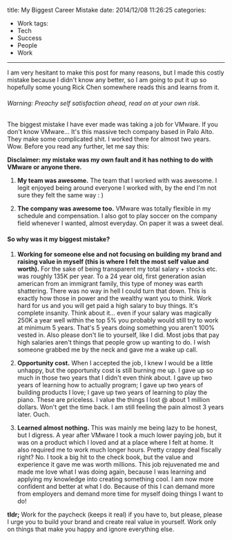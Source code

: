 title: My Biggest Career Mistake
date: 2014/12/08 11:26:25
categories:
- Work
tags:
- Tech
- Success
- People
- Work
---
I am very hesitant to make this post for many reasons, but I made this costly mistake because I didn't know any better, so I am going to put it up so hopefully some young Rick Chen somewhere reads this and learns from it.

###### Warning: Preachy self satisfaction ahead, read on at your own risk.

The biggest mistake I have ever made was taking a job for VMware. If you don't know VMware... It's this massive tech company based in Palo Alto. They make some complicated shit. I worked there for almost two years. Wow. Before you read any further, let me say this:

**Disclaimer: my mistake was my own fault and it has nothing to do with VMware or anyone there.**

1. **My team was awesome.**
The team that I worked with was awesome. I legit enjoyed being around everyone I worked with, by the end I'm not sure they felt the same way : )

2. **The company was awesome too.**
VMware was totally flexible in my schedule and compensation. I also got to play soccer on the company field whenever I wanted, almost everyday. On paper it was a sweet deal.


#### So why was it my biggest mistake?

1. **Working for someone else and not focusing on building my brand and raising value in myself (this is where I felt the most self value and worth).** 
For the sake of being transparent my total salary + stocks etc. was roughly 135K per year. To a 24 year old, first generation asian american from an immigrant family, this type of money was earth shattering. There was no way in hell I could turn that down. This is exactly how those in power and the wealthy want you to think. Work hard for us and you will get paid a high salary to buy things. It's complete insanity. Think about it... even if your salary was magically 250K a year well within the top 5% you probably would still try to work at minimum 5 years. That's 5 years doing something you aren't 100% vested in. Also please don't lie to yourself, like I did. Most jobs that pay high salaries aren't things that people grow up wanting to do. I wish someone grabbed me by the neck and gave me a wake up call.

2. **Opportunity cost.**
When I accepted the job, I knew I would be a little unhappy, but the opportunity cost is still burning me up. I gave up so much in those two years that I didn't even think about. I gave up two years of learning how to actually program; I gave up two years of building products I love; I gave up two years of learning to play the piano. These are priceless. I value the things I lost @ about 1 million dollars. Won't get the time back. I am still feeling the pain almost 3 years later. Ouch.

3. **Learned almost nothing.**
This was mainly me being lazy to be honest, but I digress. A year after VMware I took a much lower paying job, but it was on a product which I loved and at a place where I felt at home. It also required me to work much longer hours. Pretty crappy deal fiscally right? No. I took a big hit to the check book, but the value and experience it gave me was worth millions. This job rejuvenated me and made me love what I was doing again, because I was learning and applying my knowledge into creating something cool. I am now more confident and better at what I do. Because of this I can demand more from employers and demand more time for myself doing things I want to do!

**tldr;** Work for the paycheck (keeps it real) if you have to, but please, please I urge you to build your brand and create real value in yourself. Work only on things that make you happy and ignore everything else.